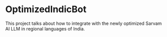 # OptimizedIndicBot
This project talks about how to integrate with the newly optimized Sarvam AI LLM in regional languages of India.
